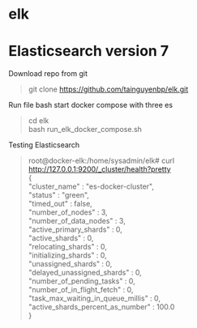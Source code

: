 # elk
# Elasticsearch version 7
Download repo from git
> git clone https://github.com/tainguyenbp/elk.git<br>

Run file bash start docker compose with three es
> cd elk<br>
> bash run_elk_docker_compose.sh<br>

Testing Elasticsearch
> root@docker-elk:/home/sysadmin/elk# curl http://127.0.0.1:9200/_cluster/health?pretty<br>
> {<br>
>   "cluster_name" : "es-docker-cluster",<br>
>   "status" : "green",<br>
>   "timed_out" : false,<br>
>   "number_of_nodes" : 3,<br>
>   "number_of_data_nodes" : 3,<br>
>   "active_primary_shards" : 0,<br>
>   "active_shards" : 0,<br>
>   "relocating_shards" : 0,<br>
>   "initializing_shards" : 0,<br>
>   "unassigned_shards" : 0,<br>
>   "delayed_unassigned_shards" : 0,<br>
>   "number_of_pending_tasks" : 0,<br>
>   "number_of_in_flight_fetch" : 0,<br>
>   "task_max_waiting_in_queue_millis" : 0,<br>
>   "active_shards_percent_as_number" : 100.0<br>
> }<br>
